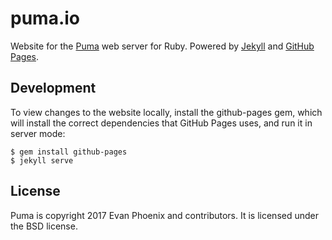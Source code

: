 # puma.io

Website for the [Puma](http://puma.io) web server for Ruby. Powered by
[Jekyll](https://github.com/mojombo/jekyll) and [GitHub
Pages](http://pages.github.com).

## Development

To view changes to the website locally, install the github-pages gem, which
will install the correct dependencies that GitHub Pages uses, and run it in
server mode:

    $ gem install github-pages
    $ jekyll serve

## License

Puma is copyright 2017 Evan Phoenix and contributors. It is licensed under the BSD license.

